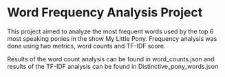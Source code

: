 # Word Frequency Analysis Project

This project aimed to analyze the most frequent words used by the top 6 most speaking ponies in the show My Little Pony. Frequency analysis was done using two metrics, word counts and TF-IDF score.

Results of the word count analysis can be found in word_counts.json and results of the TF-IDF analysis can be found in Distinctive_pony_words.json
